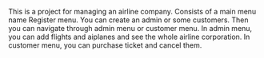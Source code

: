 This is a project for managing an airline company.
Consists of a main menu name Register menu.
You can create an admin or some customers.
Then you can navigate through admin menu or customer menu.
In admin menu, you can add flights and aiplanes and see the whole airline corporation.
In customer menu, you can purchase ticket and cancel them.
